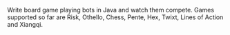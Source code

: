 Write board game playing bots in Java and watch them compete. Games supported so far are Risk, Othello, Chess, Pente, Hex, Twixt, Lines of Action and Xiangqi.